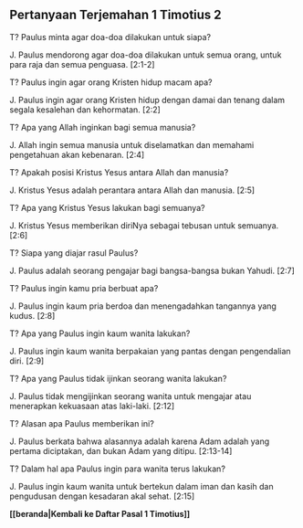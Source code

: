 ﻿## Pertanyaan Terjemahan 1 Timotius 2 ##

T? Paulus minta agar doa-doa dilakukan untuk siapa?

J. Paulus mendorong agar doa-doa dilakukan untuk semua orang, untuk para raja dan semua penguasa. [2:1-2]

T? Paulus ingin agar orang Kristen hidup macam apa?

J. Paulus ingin agar orang Kristen hidup dengan damai dan tenang dalam segala kesalehan dan kehormatan. [2:2]

T? Apa yang Allah inginkan bagi semua manusia?

J. Allah ingin semua manusia untuk diselamatkan dan memahami pengetahuan akan kebenaran. [2:4]

T? Apakah posisi Kristus Yesus antara Allah dan manusia?

J. Kristus Yesus adalah perantara antara Allah dan manusia. [2:5]

T? Apa yang Kristus Yesus lakukan bagi semuanya?

J. Kristus Yesus memberikan diriNya sebagai tebusan untuk semuanya. [2:6]

T? Siapa yang diajar rasul Paulus?

J. Paulus adalah seorang pengajar bagi bangsa-bangsa bukan Yahudi. [2:7]

T? Paulus ingin kamu pria berbuat apa?

J. Paulus ingin kaum pria berdoa dan menengadahkan tangannya yang kudus. [2:8]

T? Apa yang Paulus ingin kaum wanita lakukan?

J. Paulus ingin kaum wanita berpakaian yang pantas dengan pengendalian diri. [2:9]

T? Apa yang Paulus tidak ijinkan seorang wanita lakukan?

J. Paulus tidak mengijinkan seorang wanita untuk mengajar atau menerapkan kekuasaan atas laki-laki. [2:12]

T? Alasan apa Paulus memberikan ini?

J. Paulus berkata bahwa alasannya adalah karena Adam adalah yang pertama diciptakan, dan bukan Adam yang ditipu. [2:13-14]

T? Dalam hal apa Paulus ingin para wanita terus lakukan?

J. Paulus ingin kaum wanita untuk bertekun dalam iman dan kasih dan pengudusan dengan kesadaran akal sehat. [2:15]

__[[beranda|Kembali ke Daftar Pasal 1 Timotius]]__

